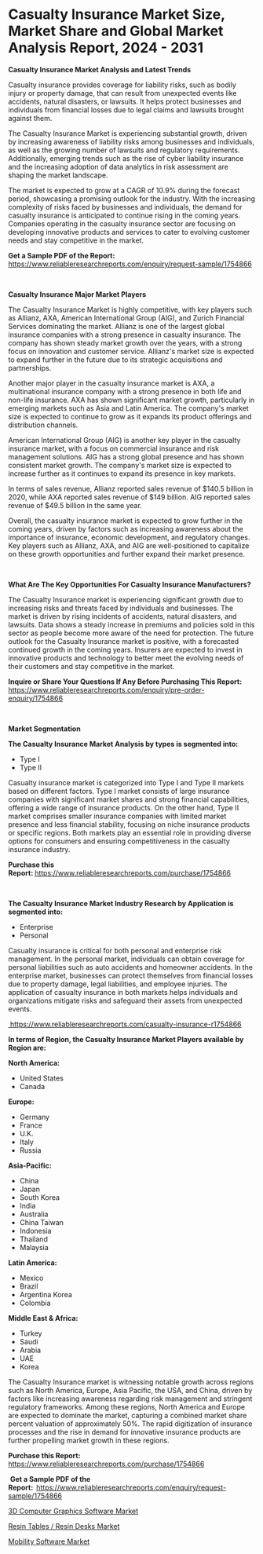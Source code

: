 <p><h1>Casualty Insurance Market Size, Market Share and Global Market Analysis Report, 2024 - 2031</h1></p><p><strong>Casualty Insurance Market Analysis and Latest Trends</strong></p>
<p><p>Casualty insurance provides coverage for liability risks, such as bodily injury or property damage, that can result from unexpected events like accidents, natural disasters, or lawsuits. It helps protect businesses and individuals from financial losses due to legal claims and lawsuits brought against them.</p><p>The Casualty Insurance Market is experiencing substantial growth, driven by increasing awareness of liability risks among businesses and individuals, as well as the growing number of lawsuits and regulatory requirements. Additionally, emerging trends such as the rise of cyber liability insurance and the increasing adoption of data analytics in risk assessment are shaping the market landscape.</p><p>The market is expected to grow at a CAGR of 10.9% during the forecast period, showcasing a promising outlook for the industry. With the increasing complexity of risks faced by businesses and individuals, the demand for casualty insurance is anticipated to continue rising in the coming years. Companies operating in the casualty insurance sector are focusing on developing innovative products and services to cater to evolving customer needs and stay competitive in the market.</p></p>
<p><strong>Get a Sample PDF of the Report:&nbsp;</strong> <a href="https://www.reliableresearchreports.com/enquiry/request-sample/1754866">https://www.reliableresearchreports.com/enquiry/request-sample/1754866</a></p>
<p>&nbsp;</p>
<p><strong>Casualty Insurance Major Market Players</strong></p>
<p><p>The Casualty Insurance Market is highly competitive, with key players such as Allianz, AXA, American International Group (AIG), and Zurich Financial Services dominating the market. Allianz is one of the largest global insurance companies with a strong presence in casualty insurance. The company has shown steady market growth over the years, with a strong focus on innovation and customer service. Allianz's market size is expected to expand further in the future due to its strategic acquisitions and partnerships.</p><p>Another major player in the casualty insurance market is AXA, a multinational insurance company with a strong presence in both life and non-life insurance. AXA has shown significant market growth, particularly in emerging markets such as Asia and Latin America. The company's market size is expected to continue to grow as it expands its product offerings and distribution channels.</p><p>American International Group (AIG) is another key player in the casualty insurance market, with a focus on commercial insurance and risk management solutions. AIG has a strong global presence and has shown consistent market growth. The company's market size is expected to increase further as it continues to expand its presence in key markets.</p><p>In terms of sales revenue, Allianz reported sales revenue of $140.5 billion in 2020, while AXA reported sales revenue of $149 billion. AIG reported sales revenue of $49.5 billion in the same year.</p><p>Overall, the casualty insurance market is expected to grow further in the coming years, driven by factors such as increasing awareness about the importance of insurance, economic development, and regulatory changes. Key players such as Allianz, AXA, and AIG are well-positioned to capitalize on these growth opportunities and further expand their market presence.</p></p>
<p>&nbsp;</p>
<p><strong>What Are The Key Opportunities For Casualty Insurance Manufacturers?</strong></p>
<p><p>The Casualty Insurance market is experiencing significant growth due to increasing risks and threats faced by individuals and businesses. The market is driven by rising incidents of accidents, natural disasters, and lawsuits. Data shows a steady increase in premiums and policies sold in this sector as people become more aware of the need for protection. The future outlook for the Casualty Insurance market is positive, with a forecasted continued growth in the coming years. Insurers are expected to invest in innovative products and technology to better meet the evolving needs of their customers and stay competitive in the market.</p></p>
<p><strong>Inquire or Share Your Questions If Any Before Purchasing This Report:</strong> <a href="https://www.reliableresearchreports.com/enquiry/pre-order-enquiry/1754866">https://www.reliableresearchreports.com/enquiry/pre-order-enquiry/1754866</a></p>
<p>&nbsp;</p>
<p><strong>Market Segmentation</strong></p>
<p><strong>The Casualty Insurance Market Analysis by types is segmented into:</strong></p>
<p><ul><li>Type I</li><li>Type II</li></ul></p>
<p><p>Casualty insurance market is categorized into Type I and Type II markets based on different factors. Type I market consists of large insurance companies with significant market shares and strong financial capabilities, offering a wide range of insurance products. On the other hand, Type II market comprises smaller insurance companies with limited market presence and less financial stability, focusing on niche insurance products or specific regions. Both markets play an essential role in providing diverse options for consumers and ensuring competitiveness in the casualty insurance industry.</p></p>
<p><strong>Purchase this Report:&nbsp;</strong><a href="https://www.reliableresearchreports.com/purchase/1754866">https://www.reliableresearchreports.com/purchase/1754866</a></p>
<p>&nbsp;</p>
<p><strong>The Casualty Insurance Market Industry Research by Application is segmented into:</strong></p>
<p><ul><li>Enterprise</li><li>Personal</li></ul></p>
<p><p>Casualty insurance is critical for both personal and enterprise risk management. In the personal market, individuals can obtain coverage for personal liabilities such as auto accidents and homeowner accidents. In the enterprise market, businesses can protect themselves from financial losses due to property damage, legal liabilities, and employee injuries. The application of casualty insurance in both markets helps individuals and organizations mitigate risks and safeguard their assets from unexpected events.</p></p>
<p><a href="https://www.reliableresearchreports.com/casualty-insurance-r1754866">&nbsp;https://www.reliableresearchreports.com/casualty-insurance-r1754866</a></p>
<p><strong>In terms of Region, the Casualty Insurance Market Players available by Region are:</strong></p>
<p>
    <p> <strong> North America: </strong>
        <ul>
            <li>United States</li>
            <li>Canada</li>
        </ul>
        </p> 
    <p> <strong> Europe: </strong>
        <ul>
            <li>Germany</li>
            <li>France</li>
            <li>U.K.</li>
            <li>Italy</li>
            <li>Russia</li>
        </ul>
        </p> 
    <p> <strong> Asia-Pacific: </strong>
        <ul>
            <li>China</li>
            <li>Japan</li>
            <li>South Korea</li>
            <li>India</li>
            <li>Australia</li>
            <li>China Taiwan</li>
            <li>Indonesia</li>
            <li>Thailand</li>
            <li>Malaysia</li>
        </ul>
        </p> 
    <p> <strong> Latin America: </strong>
        <ul>
            <li>Mexico</li>
            <li>Brazil</li>
            <li>Argentina Korea</li>
            <li>Colombia</li>
        </ul>
        </p> 
    <p> <strong> Middle East & Africa: </strong>
        <ul>
            <li>Turkey</li>
            <li>Saudi</li>
            <li>Arabia</li>
            <li>UAE</li>
            <li>Korea</li>
        </ul>
    </p>
    </p>
<p><p>The Casualty Insurance market is witnessing notable growth across regions such as North America, Europe, Asia Pacific, the USA, and China, driven by factors like increasing awareness regarding risk management and stringent regulatory frameworks. Among these regions, North America and Europe are expected to dominate the market, capturing a combined market share percent valuation of approximately 50%. The rapid digitization of insurance processes and the rise in demand for innovative insurance products are further propelling market growth in these regions.</p></p>
<p><strong>Purchase this Report: </strong><a href="https://www.reliableresearchreports.com/purchase/1754866">https://www.reliableresearchreports.com/purchase/1754866</a></p>
<p>&nbsp;<strong>Get a Sample PDF of the Report:&nbsp;&nbsp;</strong><a href="https://www.reliableresearchreports.com/enquiry/request-sample/1754866">https://www.reliableresearchreports.com/enquiry/request-sample/1754866</a></p>
<p><strong></strong></p>
<p><p><a href="https://github.com/ElmoRunolfsson2023/Market-Research-Report-List-1/blob/main/3d-computer-graphics-software-market.md">3D Computer Graphics Software Market</a></p><p><a href="https://www.linkedin.com/pulse/resin-tables-desks-market-size-trends-growth-outlook-forecasted-kbqcc">Resin Tables / Resin Desks Market</a></p><p><a href="https://github.com/susanjprice2023/Market-Research-Report-List-1/blob/main/mobility-software-market.md">Mobility Software Market</a></p></p>